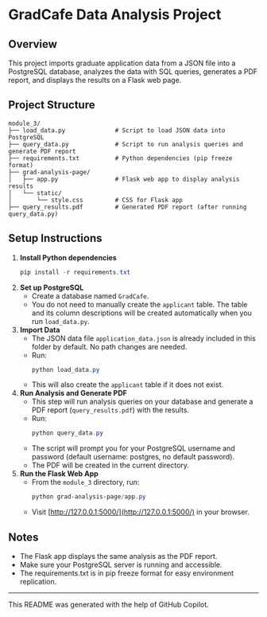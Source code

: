 # GradCafe Data Analysis Project

## Overview
This project imports graduate application data from a JSON file into a PostgreSQL database, analyzes the data with SQL queries, generates a PDF report, and displays the results on a Flask web page.

## Project Structure
```
module_3/
├── load_data.py              # Script to load JSON data into PostgreSQL
├── query_data.py             # Script to run analysis queries and generate PDF report
├── requirements.txt          # Python dependencies (pip freeze format)
├── grad-analysis-page/
│   ├── app.py                # Flask web app to display analysis results
│   └── static/
│       └── style.css         # CSS for Flask app
├── query_results.pdf         # Generated PDF report (after running query_data.py)
```

## Setup Instructions
1. **Install Python dependencies**
   ```powershell
   pip install -r requirements.txt
   ```
2. **Set up PostgreSQL**
   - Create a database named `GradCafe`.
   - You do not need to manually create the `applicant` table. The table and its column descriptions will be created automatically when you run `load_data.py`.
3. **Import Data**
   - The JSON data file `application_data.json` is already included in this folder by default. No path changes are needed.
   - Run:
     ```powershell
     python load_data.py
     ```
   - This will also create the `applicant` table if it does not exist.
4. **Run Analysis and Generate PDF**
   - This step will run analysis queries on your database and generate a PDF report (`query_results.pdf`) with the results.
   - Run:
     ```powershell
     python query_data.py
     ```
   - The script will prompt you for your PostgreSQL username and password (default username: postgres, no default password).
   - The PDF will be created in the current directory.
5. **Run the Flask Web App**
   - From the `module_3` directory, run:
     ```powershell
     python grad-analysis-page/app.py
     ```
   - Visit [http://127.0.0.1:5000/](http://127.0.0.1:5000/) in your browser.

## Notes
- The Flask app displays the same analysis as the PDF report.
- Make sure your PostgreSQL server is running and accessible.
- The requirements.txt is in pip freeze format for easy environment replication.

---

This README was generated with the help of GitHub Copilot.

